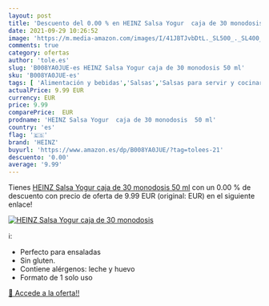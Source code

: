 ```yaml
---
layout: post
title: 'Descuento del 0.00 % en HEINZ Salsa Yogur  caja de 30 monodosis '
date: 2021-09-29 10:26:52
image: 'https://m.media-amazon.com/images/I/41JBTJvbDtL._SL500_._SL400_.jpg'
comments: true
category: ofertas
author: 'tole.es'
slug: 'B008YA0JUE-es HEINZ Salsa Yogur caja de 30 monodosis 50 ml'
sku: 'B008YA0JUE-es'
tags: [ 'Alimentación y bebidas','Salsas','Salsas para servir y cocinar','heinz','yogur', ]
actualPrice: 9.99 EUR
currency: EUR
price: 9.99
comparePrice:  EUR
prodname: 'HEINZ Salsa Yogur  caja de 30 monodosis  50 ml'
country: 'es'
flag: '🇪🇸'
brand: 'HEINZ'
buyurl: 'https://www.amazon.es/dp/B008YA0JUE/?tag=tolees-21'
descuento: '0.00'
average: '9.99'
---
```


Tienes [HEINZ Salsa Yogur  caja de 30 monodosis  50 ml](https://www.amazon.es/dp/B008YA0JUE/?tag=tolees-21) con un 0.00 % de descuento con precio de oferta de 9.99 EUR (original:  EUR) en el siguiente enlace!

[![HEINZ Salsa Yogur  caja de 30 monodosis ](https://m.media-amazon.com/images/I/41JBTJvbDtL._SL500_._SL400_.jpg)](https://www.amazon.es/dp/B008YA0JUE/?tag=tolees-21)

ℹ️:

- Perfecto para ensaladas
- Sin gluten.
- Contiene alérgenos: leche y huevo
- Formato de 1 solo uso

[🛒 Accede a la oferta!!](https://www.amazon.es/dp/B008YA0JUE/?tag=tolees-21)
